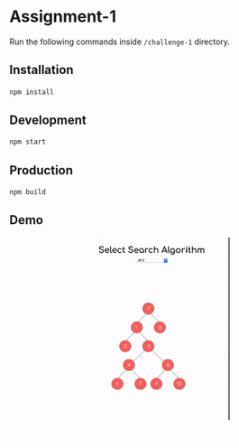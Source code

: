 # Assignment-1

Run the following commands inside ```/challenge-1``` directory.

## Installation

```bash
npm install
```

## Development

```bash
npm start
```

## Production

```bash
npm build
```

## Demo

<p align="center">
  <img src="./demo.gif"  width="55%">
</p>

